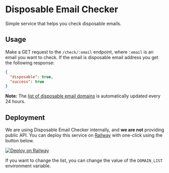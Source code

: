 # Disposable Email Checker

Simple service that helps you check disposable emails.

## Usage

Make a GET request to the `/check/:email` endpoint, where `:email` is an email
you want to check. If the email is disposable email address you get the
following response:

```json
{
  "disposable": true,
  "success": true
}
```

**Note:** The [list of disposable email domains](https://github.com/disposable/disposable-email-domains) is automatically updated every 24
hours.

## Deployment

We are using Disposable Email Checker internally, and **we are not** providing
public API. You can deploy this service on [Railway](https://railway.app) with
one-click using the button below.

[![Deploy on Railway](https://railway.app/button.svg)](https://railway.app/new/template/tHOg9a?referralCode=saliven)

If you want to change the list, you can change the value of the `DOMAIN_LIST`
environment variable.
